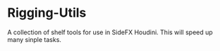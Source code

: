 # Rigging-Utils
A collection of shelf tools for use in SideFX Houdini.
This will speed up many sinple tasks.
